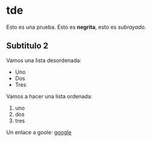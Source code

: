 # tde

Esto es una prueba. Esto es **negrita**, esto es *subrayado*. 

## Subtitulo 2

Vamos una lista desordenada:

* Uno
* Dos
* Tres

Vamos a hacer una lista ordenada:

1. uno
2. dos
3. tres

Un enlace a goole: [google](https://www.google.es)

